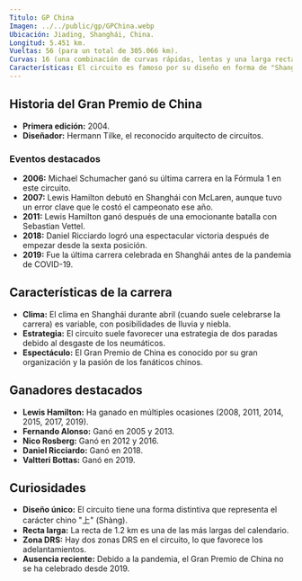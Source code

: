 ```yaml
---
Titulo: GP China
Imagen: ../../public/gp/GPChina.webp
Ubicación: Jiading, Shanghái, China.
Longitud: 5.451 km.
Vueltas: 56 (para un total de 305.066 km).
Curvas: 16 (una combinación de curvas rápidas, lentas y una larga recta).
Características: El circuito es famoso por su diseño en forma de "Shanghái", que representa el carácter chino "上" (Shàng, que significa "arriba" o "superior"). También es conocido por su larga recta de 1.2 km y la curva 1-2-3, una secuencia de curvas cerradas que exigen mucho de los neumáticos y la aerodinámica.
---
```


## Historia del Gran Premio de China
- **Primera edición:** 2004.
- **Diseñador:** Hermann Tilke, el reconocido arquitecto de circuitos.

### Eventos destacados
- **2006:** Michael Schumacher ganó su última carrera en la Fórmula 1 en este circuito.
- **2007:** Lewis Hamilton debutó en Shanghái con McLaren, aunque tuvo un error clave que le costó el campeonato ese año.
- **2011:** Lewis Hamilton ganó después de una emocionante batalla con Sebastian Vettel.
- **2018:** Daniel Ricciardo logró una espectacular victoria después de empezar desde la sexta posición.
- **2019:** Fue la última carrera celebrada en Shanghái antes de la pandemia de COVID-19.

## Características de la carrera
- **Clima:** El clima en Shanghái durante abril (cuando suele celebrarse la carrera) es variable, con posibilidades de lluvia y niebla.
- **Estrategia:** El circuito suele favorecer una estrategia de dos paradas debido al desgaste de los neumáticos.
- **Espectáculo:** El Gran Premio de China es conocido por su gran organización y la pasión de los fanáticos chinos.

## Ganadores destacados
- **Lewis Hamilton:** Ha ganado en múltiples ocasiones (2008, 2011, 2014, 2015, 2017, 2019).
- **Fernando Alonso:** Ganó en 2005 y 2013.
- **Nico Rosberg:** Ganó en 2012 y 2016.
- **Daniel Ricciardo:** Ganó en 2018.
- **Valtteri Bottas:** Ganó en 2019.

## Curiosidades
- **Diseño único:** El circuito tiene una forma distintiva que representa el carácter chino "上" (Shàng).
- **Recta larga:** La recta de 1.2 km es una de las más largas del calendario.
- **Zona DRS:** Hay dos zonas DRS en el circuito, lo que favorece los adelantamientos.
- **Ausencia reciente:** Debido a la pandemia, el Gran Premio de China no se ha celebrado desde 2019.